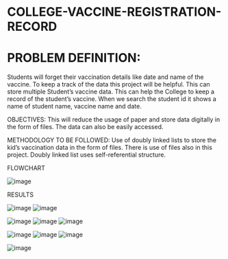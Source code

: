 # COLLEGE-VACCINE-REGISTRATION-RECORD
<h1>PROBLEM DEFINITION:</h1>
Students will forget their vaccination details like date and name of the vaccine. To keep a track of the data this project will be helpful. This can store multiple Student’s vaccine data. This can help the College to keep a record of the student’s vaccine. When we search the student id it shows a name of student name, vaccine name and date. 

OBJECTIVES:
This will reduce the usage of paper and store data digitally in the form of files. The data can also be easily accessed. 

METHODOLOGY TO BE FOLLOWED:
Use of doubly linked lists to store the kid’s vaccination data in the form of files. There is use of files also in this project. Doubly linked list uses self-referential structure. 

FLOWCHART

![image](https://github.com/roshaniborkar/COLLEGE-VACCINE-REGISTRATION-RECORD/assets/58977139/173904e5-28aa-4952-90be-7811d35af00c)

RESULTS 

![image](https://github.com/roshaniborkar/COLLEGE-VACCINE-REGISTRATION-RECORD/assets/58977139/33c168ed-a01e-4485-8e95-2f7215e8d5cb)
![image](https://github.com/roshaniborkar/COLLEGE-VACCINE-REGISTRATION-RECORD/assets/58977139/abe30b4c-17c8-49c7-8552-f8ce84854bb8)

![image](https://github.com/roshaniborkar/COLLEGE-VACCINE-REGISTRATION-RECORD/assets/58977139/b349c5a1-c203-483e-9b21-31ea0a1c6b3d)
![image](https://github.com/roshaniborkar/COLLEGE-VACCINE-REGISTRATION-RECORD/assets/58977139/d353774c-1788-4b4e-8e08-ad5359549b75)
![image](https://github.com/roshaniborkar/COLLEGE-VACCINE-REGISTRATION-RECORD/assets/58977139/ef8e2ef8-4880-41f4-a024-efb426370798)

![image](https://github.com/roshaniborkar/COLLEGE-VACCINE-REGISTRATION-RECORD/assets/58977139/df8f486d-aca9-4b7b-9ab2-c07c926ee62c)
![image](https://github.com/roshaniborkar/COLLEGE-VACCINE-REGISTRATION-RECORD/assets/58977139/97769fff-a97b-4f3f-949f-7d6fc50015b2)
![image](https://github.com/roshaniborkar/COLLEGE-VACCINE-REGISTRATION-RECORD/assets/58977139/249a2908-a12b-4051-a8d6-611ffe2063a9)

![image](https://github.com/roshaniborkar/COLLEGE-VACCINE-REGISTRATION-RECORD/assets/58977139/2235bec8-4f60-4903-b16e-1443bf0a82d8)


